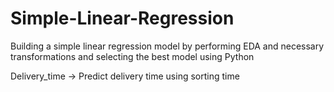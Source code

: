 # Simple-Linear-Regression
 Building  a simple linear regression model by performing EDA and necessary transformations and selecting the best model using Python
 
 
 Delivery_time -> Predict delivery time using sorting time 
